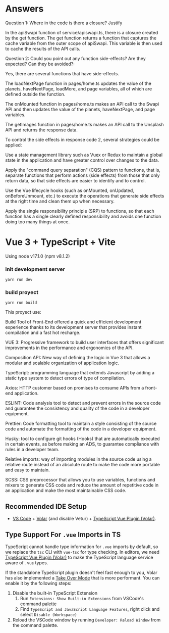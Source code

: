 # Answers

Question 1: Where in the code is there a closure? Justify

In the apiSwapi function of service/apiswapi.ts, there is a closure created by the get function. The get function returns a function that captures the cache variable from the outer scope of apiSwapi. This variable is then used to cache the results of the API calls.

Question 2: Could you point out any function side-effects? Are they expected? Can they be avoided?:

Yes, there are several functions that have side-effects.

The loadNextPage function in pages/home.ts updates the value of the planets, haveNextPage, loadMore, and page variables, all of which are defined outside the function.

The onMounted function in pages/home.ts makes an API call to the Swapi API and then updates the value of the planets, haveNextPage, and page variables.

The getImages function in pages/home.ts makes an API call to the Unsplash API and returns the response data.

To control the side effects in response code 2, several strategies could be applied:

Use a state management library such as Vuex or Redux to maintain a global state in the application and have greater control over changes to the data.

Apply the "command query separation" (CQS) pattern to functions, that is, separate functions that perform actions (side effects) from those that only return data, so that side effects are easier to identify and to control.

Use the Vue lifecycle hooks (such as onMounted, onUpdated, onBeforeUnmount, etc.) to execute the operations that generate side effects at the right time and clean them up when necessary.

Apply the single responsibility principle (SRP) to functions, so that each function has a single clearly defined responsibility and avoids one function doing too many things at once.

# Vue 3 + TypeScript + Vite

Using node v17.1.0 (npm v8.1.2)

### init development server

`yarn run dev`

### build proyect

`yarn run build`

This proyect use:

Build Tool of Front-End offered a quick and efficient development experience thanks to its development server that provides instant compilation and a fast hot recharge.

VUE 3: Progressive framework to build user interfaces that offers significant improvements in the performance and ergonomics of the API.

Composition API: New way of defining the logic in Vue 3 that allows a modular and scalable organization of application logic.

TypeScript: programming language that extends Javascript by adding a static type system to detect errors of type of compilation.

Axios: HTTP customer based on promises to consume APIs from a front-end application.

ESLINT: Code analysis tool to detect and prevent errors in the source code and guarantee the consistency and quality of the code in a developer equipment.

Prettier: Code formatting tool to maintain a style consisting of the source code and automate the formatting of the code in a developer equipment.

Husky: tool to configure git hooks (Hooks) that are automatically executed in certain events, as before making an ADS, to guarantee compliance with rules in a developer team.

Relative imports: way of importing modules in the source code using a relative route instead of an absolute route to make the code more portable and easy to maintain.

SCSS: CSS preprocessor that allows you to use variables, functions and mixers to generate CSS code and reduce the amount of repetitive code in an application and make the most maintainable CSS code.

## Recommended IDE Setup

- [VS Code](https://code.visualstudio.com/) + [Volar](https://marketplace.visualstudio.com/items?itemName=Vue.volar) (and disable Vetur) + [TypeScript Vue Plugin (Volar)](https://marketplace.visualstudio.com/items?itemName=Vue.vscode-typescript-vue-plugin).

## Type Support For `.vue` Imports in TS

TypeScript cannot handle type information for `.vue` imports by default, so we replace the `tsc` CLI with `vue-tsc` for type checking. In editors, we need [TypeScript Vue Plugin (Volar)](https://marketplace.visualstudio.com/items?itemName=Vue.vscode-typescript-vue-plugin) to make the TypeScript language service aware of `.vue` types.

If the standalone TypeScript plugin doesn't feel fast enough to you, Volar has also implemented a [Take Over Mode](https://github.com/johnsoncodehk/volar/discussions/471#discussioncomment-1361669) that is more performant. You can enable it by the following steps:

1. Disable the built-in TypeScript Extension
   1. Run `Extensions: Show Built-in Extensions` from VSCode's command palette
   2. Find `TypeScript and JavaScript Language Features`, right click and select `Disable (Workspace)`
2. Reload the VSCode window by running `Developer: Reload Window` from the command palette.
